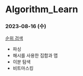 # Algorithm_Learn
### 2023-08-16 (수)
[순위 검색](https://school.programmers.co.kr/learn/courses/30/lessons/72412)
- 파싱
- 해시를 사용한 집합과 맵
- 이분 탐색
- 비트마스킹
